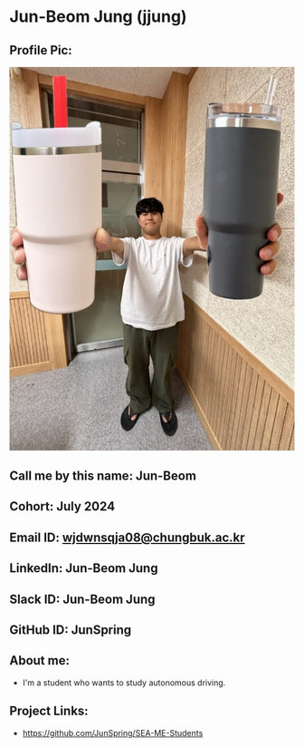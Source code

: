# Jun-Beom Jung (jjung)
## Profile Pic: 
![Profile_Picture](./profile_picture.jpg)
## Call me by this name: Jun-Beom 
## Cohort: July 2024
## Email ID: wjdwnsqja08@chungbuk.ac.kr
## LinkedIn: Jun-Beom Jung
## Slack ID: Jun-Beom Jung
## GitHub ID: JunSpring
## About me: 
- I'm a student who wants to study autonomous driving.
## Project Links:
- https://github.com/JunSpring/SEA-ME-Students